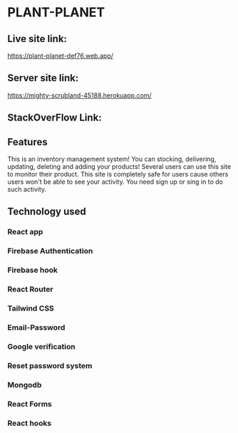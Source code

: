 # PLANT-PLANET

## Live site link:
https://plant-planet-def76.web.app/

## Server site link:
https://mighty-scrubland-45188.herokuapp.com/

## StackOverFlow Link:


## Features
This is an inventory management system! You can stocking, delivering, updating, deleting and adding your products! Several users can use this site to monitor their product. This site is completely safe for users cause others users won't be able to see your activity. You need sign up or sing in to do such activity. 

## Technology used
### React app
 ### Firebase Authentication 
 ### Firebase hook 
 ### React Router 
 ### Tailwind CSS 
 ### Email-Password 
 ### Google verification 
 ### Reset password system
 ### Mongodb
 ### React Forms
 ### React hooks
